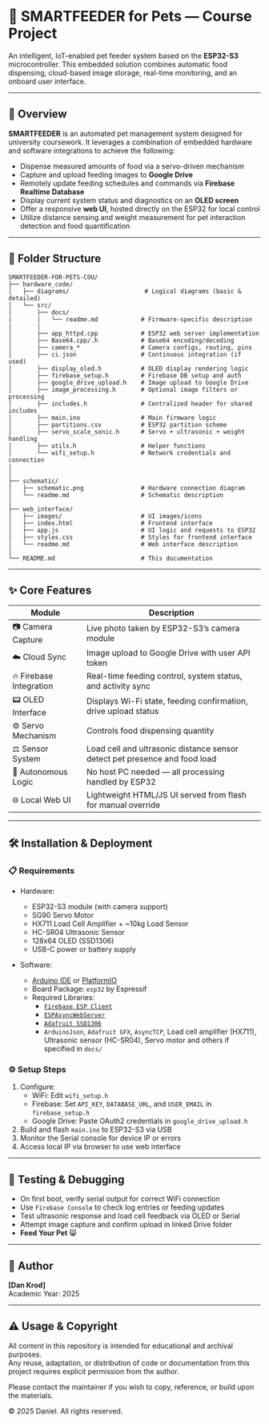 # 🐾 SMARTFEEDER for Pets — Course Project

An intelligent, IoT-enabled pet feeder system based on the **ESP32-S3** microcontroller. This embedded solution combines automatic food dispensing, cloud-based image storage, real-time monitoring, and an onboard user interface.

---

## 📌 Overview

**SMARTFEEDER** is an automated pet management system designed for university coursework. It leverages a combination of embedded hardware and software integrations to achieve the following:

- Dispense measured amounts of food via a servo-driven mechanism
- Capture and upload feeding images to **Google Drive**
- Remotely update feeding schedules and commands via **Firebase Realtime Database**
- Display current system status and diagnostics on an **OLED screen**
- Offer a responsive **web UI**, hosted directly on the ESP32 for local control
- Utilize distance sensing and weight measurement for pet interaction detection and food quantification

---

## 📁 Folder Structure

```
SMARTFEEDER-FOR-PETS-COU/
├── hardware_code/
│   ├── diagrams/                     # Logical diagrams (basic & detailed)
│   └── src/
│       ├── docs/   
|       |   └── readme.md            # Firmware-specific description 
|       |
│       ├── app_httpd.cpp            # ESP32 web server implementation
│       ├── Base64.cpp/.h            # Base64 encoding/decoding
│       ├── camera_*                 # Camera configs, routing, pins
│       ├── ci.json                  # Continuous integration (if used)
│       ├── display_oled.h           # OLED display rendering logic
│       ├── firebase_setup.h         # Firebase DB setup and auth
│       ├── google_drive_upload.h    # Image upload to Google Drive
│       ├── image_processing.h       # Optional image filters or processing
│       ├── includes.h               # Centralized header for shared includes
│       ├── main.ino                 # Main firmware logic
│       ├── partitions.csv           # ESP32 partition scheme
│       ├── servo_scale_sonic.h      # Servo + ultrasonic + weight handling
│       ├── utils.h                  # Helper functions
│       └── wifi_setup.h             # Network credentials and connection
│                      
│
├── schematic/
│   ├── schematic.png                # Hardware connection diagram
│   └── readme.md                    # Schematic description
│
├── web_interface/
│   ├── images/                      # UI images/icons
│   ├── index.html                   # Frontend interface
│   ├── app.js                       # UI logic and requests to ESP32
|   ├── styles.css                   # Styles for frontend interface
│   └── readme.md                    # Web interface description
│
└── README.md                        # This documentation
```

---

## ✨ Core Features

<table>
  <thead>
    <tr>
      <th>Module</th>
      <th>Description</th>
    </tr>
  </thead>
  <tbody>
    <tr>
      <td>📷 Camera Capture</td>
      <td>Live photo taken by ESP32-S3’s camera module</td>
    </tr>
    <tr>
      <td>☁️ Cloud Sync</td>
      <td>Image upload to Google Drive with user API token</td>
    </tr>
    <tr>
      <td>🔥 Firebase Integration</td>
      <td>Real-time feeding control, system status, and activity sync</td>
    </tr>
    <tr>
      <td>📟 OLED Interface</td>
      <td>Displays Wi-Fi state, feeding confirmation, drive upload status</td>
    </tr>
    <tr>
      <td>⚙️ Servo Mechanism</td>
      <td>Controls food dispensing quantity</td>
    </tr>
    <tr>
      <td>⚖️ Sensor System</td>
      <td>Load cell and ultrasonic distance sensor detect pet presence and food load</td>
    </tr>
    <tr>
      <td>🧠 Autonomous Logic</td>
      <td>No host PC needed — all processing handled by ESP32</td>
    </tr>
    <tr>
      <td>🌐 Local Web UI</td>
      <td>Lightweight HTML/JS UI served from flash for manual override</td>
    </tr>
  </tbody>
</table>

---

## 🛠 Installation & Deployment

### 📋 Requirements

- Hardware:
  - ESP32-S3 module (with camera support)
  - SG90 Servo Motor
  - HX711 Load Cell Amplifier + ~10kg Load Sensor
  - HC-SR04 Ultrasonic Sensor
  - 128x64 OLED (SSD1306)
  - USB-C power or battery supply

- Software:
  - [Arduino IDE](https://www.arduino.cc/en/software) or [PlatformIO](https://platformio.org/)
  - Board Package: `esp32` by Espressif
  - Required Libraries:
    - [`Firebase ESP Client`](https://github.com/mobizt/Firebase-ESP-Client)
    - [`ESPAsyncWebServer`](https://github.com/me-no-dev/ESPAsyncWebServer)
    - [`Adafruit SSD1306`](https://github.com/adafruit/Adafruit_SSD1306)
    - `ArduinoJson`, `Adafruit GFX`, `AsyncTCP`, Load cell amplifier (HX711), Ultrasonic sensor (HC-SR04), Servo motor and others if specified in `docs/`

### ⚙️ Setup Steps

1. Configure:
   - WiFi: Edit `wifi_setup.h`
   - Firebase: Set `API_KEY`, `DATABASE_URL`, and `USER_EMAIL` in `firebase_setup.h`
   - Google Drive: Paste OAuth2 credentials in `google_drive_upload.h`
2. Build and flash `main.ino` to ESP32-S3 via USB
3. Monitor the Serial console for device IP or errors
4. Access local IP via browser to use web interface

---

## 🧪 Testing & Debugging

- On first boot, verify serial output for correct WiFi connection
- Use `Firebase Console` to check log entries or feeding updates
- Test ultrasonic response and load cell feedback via OLED or Serial
- Attempt image capture and confirm upload in linked Drive folder
- **Feed Your Pet** 😸

---

## 👤 Author

**[Dan Krod]**   
Academic Year: 2025  

---

## ⚠️ Usage & Copyright

All content in this repository is intended for educational and archival purposes.  
Any reuse, adaptation, or distribution of code or documentation from this project requires explicit permission from the author.

Please contact the maintainer if you wish to copy, reference, or build upon the materials.

© 2025 Daniel. All rights reserved.